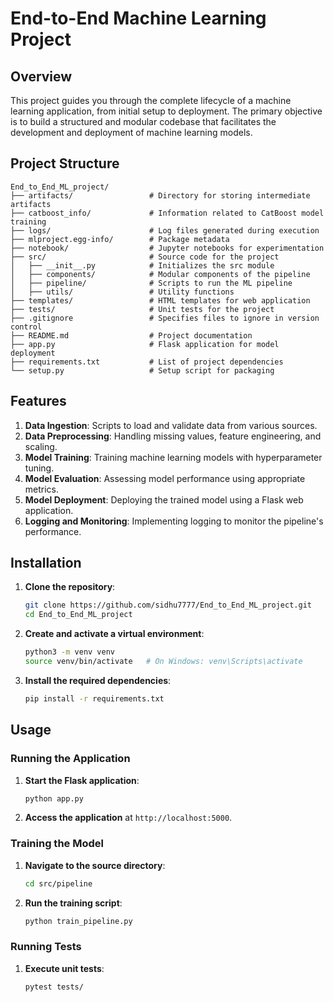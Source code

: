 
# End-to-End Machine Learning Project

## Overview

This project guides you through the complete lifecycle of a machine learning application, from initial setup to deployment. The primary objective is to build a structured and modular codebase that facilitates the development and deployment of machine learning models.

## Project Structure

```
End_to_End_ML_project/
├── artifacts/                 # Directory for storing intermediate artifacts
├── catboost_info/             # Information related to CatBoost model training
├── logs/                      # Log files generated during execution
├── mlproject.egg-info/        # Package metadata
├── notebook/                  # Jupyter notebooks for experimentation
├── src/                       # Source code for the project
│   ├── __init__.py            # Initializes the src module
│   ├── components/            # Modular components of the pipeline
│   ├── pipeline/              # Scripts to run the ML pipeline
│   ├── utils/                 # Utility functions
├── templates/                 # HTML templates for web application
├── tests/                     # Unit tests for the project
├── .gitignore                 # Specifies files to ignore in version control
├── README.md                  # Project documentation
├── app.py                     # Flask application for model deployment
├── requirements.txt           # List of project dependencies
└── setup.py                   # Setup script for packaging
```

## Features

1. **Data Ingestion**: Scripts to load and validate data from various sources.
2. **Data Preprocessing**: Handling missing values, feature engineering, and scaling.
3. **Model Training**: Training machine learning models with hyperparameter tuning.
4. **Model Evaluation**: Assessing model performance using appropriate metrics.
5. **Model Deployment**: Deploying the trained model using a Flask web application.
6. **Logging and Monitoring**: Implementing logging to monitor the pipeline's performance.

## Installation

1. **Clone the repository**:
   ```bash
   git clone https://github.com/sidhu7777/End_to_End_ML_project.git
   cd End_to_End_ML_project
   ```

2. **Create and activate a virtual environment**:
   ```bash
   python3 -m venv venv
   source venv/bin/activate   # On Windows: venv\Scripts\activate
   ```

3. **Install the required dependencies**:
   ```bash
   pip install -r requirements.txt
   ```

## Usage

### Running the Application

1. **Start the Flask application**:
   ```bash
   python app.py
   ```

2. **Access the application** at `http://localhost:5000`.

### Training the Model

1. **Navigate to the source directory**:
   ```bash
   cd src/pipeline
   ```

2. **Run the training script**:
   ```bash
   python train_pipeline.py
   ```

### Running Tests

1. **Execute unit tests**:
   ```bash
   pytest tests/
   ```


